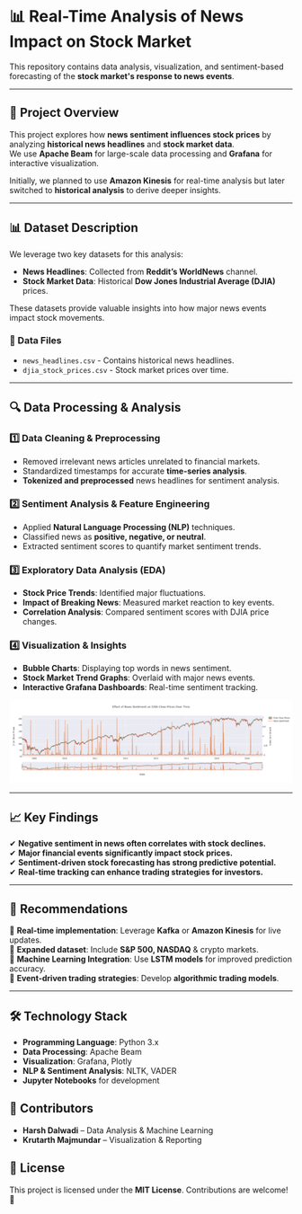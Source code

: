 # 📊 Real-Time Analysis of News Impact on Stock Market  

This repository contains data analysis, visualization, and sentiment-based forecasting of the **stock market's response to news events**.  

---

## 📌 Project Overview  
This project explores how **news sentiment influences stock prices** by analyzing **historical news headlines** and **stock market data**.  
We use **Apache Beam** for large-scale data processing and **Grafana** for interactive visualization.  

Initially, we planned to use **Amazon Kinesis** for real-time analysis but later switched to **historical analysis** to derive deeper insights.  

---

## 📊 Dataset Description  
We leverage two key datasets for this analysis:  
- **News Headlines**: Collected from **Reddit’s WorldNews** channel.  
- **Stock Market Data**: Historical **Dow Jones Industrial Average (DJIA)** prices.  

These datasets provide valuable insights into how major news events impact stock movements.

### 📂 Data Files  
- `news_headlines.csv` - Contains historical news headlines.  
- `djia_stock_prices.csv` - Stock market prices over time.  

---

## 🔍 Data Processing & Analysis  

### 1️⃣ Data Cleaning & Preprocessing  
- Removed irrelevant news articles unrelated to financial markets.  
- Standardized timestamps for accurate **time-series analysis**.  
- **Tokenized and preprocessed** news headlines for sentiment analysis.  

### 2️⃣ Sentiment Analysis & Feature Engineering  
- Applied **Natural Language Processing (NLP)** techniques.  
- Classified news as **positive, negative, or neutral**.  
- Extracted sentiment scores to quantify market sentiment trends.  

### 3️⃣ Exploratory Data Analysis (EDA)  
- **Stock Price Trends**: Identified major fluctuations.  
- **Impact of Breaking News**: Measured market reaction to key events.  
- **Correlation Analysis**: Compared sentiment scores with DJIA price changes.  

### 4️⃣ Visualization & Insights  
- **Bubble Charts**: Displaying top words in news sentiment.  
- **Stock Market Trend Graphs**: Overlaid with major news events.  
- **Interactive Grafana Dashboards**: Real-time sentiment tracking.  

![Stock Market Trends](https://github.com/harshdalwadi/Real-time-Analysis-of-News-Impact-on-Stock-Market-using-Apache-Beam/blob/main/newplot.png)  

---

## 📈 Key Findings  
✔ **Negative sentiment in news often correlates with stock declines.**  
✔ **Major financial events significantly impact stock prices.**  
✔ **Sentiment-driven stock forecasting has strong predictive potential.**  
✔ **Real-time tracking can enhance trading strategies for investors.**  

---

## 🚀 Recommendations  
🔹 **Real-time implementation**: Leverage **Kafka** or **Amazon Kinesis** for live updates.  
🔹 **Expanded dataset**: Include **S&P 500, NASDAQ** & crypto markets.  
🔹 **Machine Learning Integration**: Use **LSTM models** for improved prediction accuracy.  
🔹 **Event-driven trading strategies**: Develop **algorithmic trading models**.  

---

## 🛠️ Technology Stack  
- **Programming Language**: Python 3.x  
- **Data Processing**: Apache Beam  
- **Visualization**: Grafana, Plotly  
- **NLP & Sentiment Analysis**: NLTK, VADER  
- **Jupyter Notebooks** for development  

## 👥 Contributors
- **Harsh Dalwadi** – Data Analysis & Machine Learning
- **Krutarth Majmundar** – Visualization & Reporting

## 📜 License
This project is licensed under the **MIT License**. Contributions are welcome! 🚀

